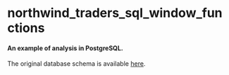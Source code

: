 # northwind_traders_sql_window_functions
#### An example of analysis in PostgreSQL.


The original database schema is available [here](https://github.com/pthom/northwind_psql/blob/master/ER.png).
